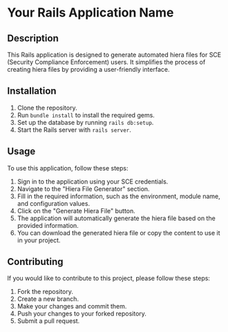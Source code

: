 
# Your Rails Application Name

## Description
This Rails application is designed to generate automated hiera files for SCE (Security Compliance Enforcement) users. It simplifies the process of creating hiera files by providing a user-friendly interface.

## Installation
1. Clone the repository.
2. Run `bundle install` to install the required gems.
3. Set up the database by running `rails db:setup`.
4. Start the Rails server with `rails server`.


## Usage
To use this application, follow these steps:

1. Sign in to the application using your SCE credentials.
2. Navigate to the "Hiera File Generator" section.
3. Fill in the required information, such as the environment, module name, and configuration values.
4. Click on the "Generate Hiera File" button.
5. The application will automatically generate the hiera file based on the provided information.
6. You can download the generated hiera file or copy the content to use it in your project.


## Contributing
If you would like to contribute to this project, please follow these steps:

1. Fork the repository.
2. Create a new branch.
3. Make your changes and commit them.
4. Push your changes to your forked repository.
5. Submit a pull request.